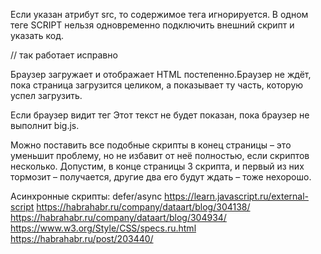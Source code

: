 Если указан атрибут src, то содержимое тега игнорируется.
В одном теге SCRIPT нельзя одновременно подключить внешний скрипт и указать код.

<script src="file.js">
  alert(1); // так как указан src, то внутренняя часть тега игнорируется
</script>

// так работает исправно
<script src="file.js"></script>
<script>
  alert( 1 );
</script>

Браузер загружает и отображает HTML постепенно.Браузер не ждёт, пока страница загрузится целиком, а показывает ту часть, которую успел загрузить.

Если браузер видит тег <script>, то он по стандарту обязан сначала выполнить его, а потом показать оставшуюся часть страницы.

Если скрипт – внешний, то пока браузер не выполнит его, он не покажет часть страницы под ним.

<html>
<head>
  <script src="big.js"></script>
</head>
<body>
  Этот текст не будет показан, пока браузер не выполнит big.js.
</body>
</html>

Можно поставить все подобные скрипты в конец страницы – это уменьшит проблему, но не избавит от неё полностью, если скриптов несколько. Допустим, в конце страницы 3 скрипта, и первый из них тормозит – получается, другие два его будут ждать – тоже нехорошо.

Асинхронные скрипты: defer/async
https://learn.javascript.ru/external-script
https://habrahabr.ru/company/dataart/blog/304138/
https://habrahabr.ru/company/dataart/blog/304934/
https://www.w3.org/Style/CSS/specs.ru.html
https://habrahabr.ru/post/203440/
